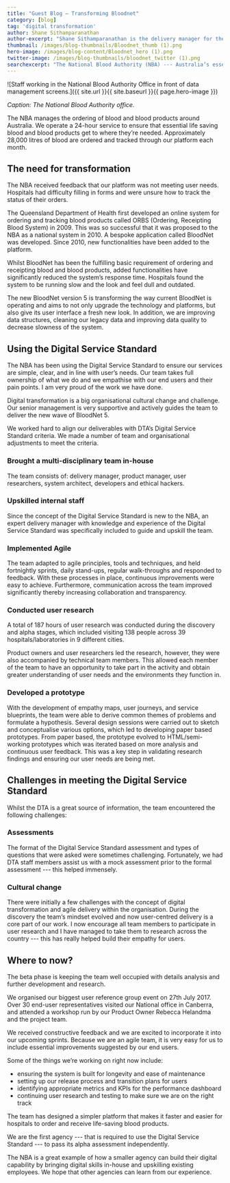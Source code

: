 ```yaml
---
title: "Guest Blog — Transforming Bloodnet"
category: [blog]
tag: 'digital transformation'
author: Shane Sithamparanathan
author-excerpt: "Shane Sithamparanathan is the delivery manager for the BloodNet program."
thumbnail: /images/blog-thumbnails/Bloodnet_thumb (1).png
hero-image: /images/blog-content/Bloodnet_hero (1).png
twitter-image: /images/blog-thumbnails/bloodnet_twitter (1).png
searchexcerpt: "The National Blood Authority (NBA) --- Australia’s essential blood ordering service --- is transforming its digital platform. Delivery manager Shane Sithamparanathan talks about how they successfully passed their alpha assessment and are heading full steam into beta."
---
```


![Staff working in the National Blood Authority Office in front of data management screens.]({{ site.url }}{{ site.baseurl }}{{ page.hero-image }})

*Caption: The National Blood Authority office.*

The NBA manages the ordering of blood and blood products around Australia. We operate a 24-hour service to ensure that essential life saving blood and blood products get to where they’re needed. Approximately 28,000 litres of blood are ordered and tracked through our platform each month. 

## The need for transformation

The NBA received feedback that our platform was not meeting user needs. Hospitals had difficulty filling in forms and were unsure how to track the status of their orders. 

The Queensland Department of Health first developed an online system for ordering and tracking blood products called ORBS (Ordering, Receipting Blood System) in 2009. This was so successful that it was proposed to the NBA as a national system in 2010. A bespoke application called BloodNet was developed. Since 2010, new functionalities have been added to the platform. 

Whilst BloodNet has been the fulfilling basic requirement of ordering and receipting blood and blood products, added functionalities have significantly reduced the system’s response time. Hospitals found the system to be running slow and the look and feel dull and outdated.

The new BloodNet version 5 is transforming the way current BloodNet is operating and aims to not only upgrade the technology and platforms, but also give its user interface a fresh new look.  In addition, we are improving data structures, cleaning our legacy data and improving data quality to decrease slowness of the system.  

## Using the Digital Service Standard

The NBA has been using the Digital Service Standard to ensure our services are simple, clear, and in line with user’s needs. Our team takes full ownership of what we do and we empathise with our end users and their pain points. I am very proud of the work we have done.

Digital transformation is a big organisational cultural change and challenge. Our senior management is very supportive and actively guides the team to deliver the new wave of BloodNet 5.

We worked hard to align our deliverables with DTA’s Digital Service Standard criteria. We made a number of team and organisational adjustments to meet the criteria.

### Brought a multi-disciplinary team in-house

The team consists of: delivery manager, product manager, user researchers, system architect, developers and ethical hackers.

### Upskilled internal staff 

Since the concept of the Digital Service Standard is new to the NBA, an expert delivery manager with knowledge and experience of the Digital Service Standard was specifically included to guide and upskill the team.

### Implemented Agile

The team adapted to agile principles, tools and techniques, and held fortnightly sprints, daily stand-ups, regular walk-throughs and responded to feedback. With these processes in place, continuous improvements were easy to achieve. Furthermore, communication across the team improved significantly thereby increasing collaboration and transparency.

### Conducted user research

A total of 187 hours of user research was conducted during the discovery and alpha stages, which included visiting 138 people across 39 hospitals/laboratories in 9 different cities.  

Product owners and user researchers led the research, however, they were also accompanied by technical team members. This allowed each member of the team to have an opportunity to take part in the activity and obtain greater understanding of user needs and the environments they function in.

### Developed a prototype

With the development of empathy maps, user journeys, and service blueprints, the team were able to derive common themes of problems and formulate a hypothesis. Several design sessions were carried out to sketch and conceptualise various options, which led to developing paper based prototypes. From paper based, the prototype evolved to HTML/semi-working prototypes which was iterated based on more analysis and continuous user feedback. This was a key step in validating research findings and ensuring our user needs are being met.

## Challenges in meeting the Digital Service Standard

Whilst the DTA is a great source of information, the team encountered the following challenges:

### Assessments

The format of the Digital Service Standard assessment and types of questions that were asked were sometimes challenging. Fortunately, we had DTA staff members assist us with a mock assessment prior to the formal assessment --- this helped immensely.

### Cultural change

There were initially a few challenges with the concept of digital transformation and agile delivery within the organisation. During the discovery the team’s mindset evolved and now user-centred delivery is a core part of our work. I now encourage all team members to participate in user research and I have managed to take them to research across the country --- this has really helped build their empathy for users. 

## Where to now?

The beta phase is keeping the team well occupied with details analysis and further development and research. 

We organised our biggest user reference group event on 27th July 2017. Over 30 end-user representatives visited our National office in Canberra, and attended a workshop run by our Product Owner Rebecca Helandma and the project team. 

We received constructive feedback and we are excited to incorporate it into our upcoming sprints. Because we are an agile team, it is very easy for us to include essential improvements suggested by our end users. 

Some of the things we’re working on right now include:

- ensuring the system is built for longevity and ease of maintenance 
- setting up our release process and transition plans for users
- identifying appropriate metrics and KPIs for the performance dashboard
- continuing user research and testing to make sure we are on the right track
 
The team has designed a simpler platform that makes it faster and easier for hospitals to order and receive life-saving blood products. 

We are the first agency --- that is required to use the Digital Service Standard --- to pass its alpha assessment independently. 

The NBA is a great example of how a smaller agency can build their digital capability by bringing digital skills in-house and upskilling existing employees. We hope that other agencies can learn from our experience. 
